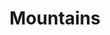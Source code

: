 ---
pid: pt352
title: Mountains
location_transcription: Mascher+Berks
coordinates: "[-75.135514, 39.9788944]"
zipcode: '19122'
gen_neighborhood: North Philadelphia
neighborhood: Yorktown,Old Kensington,Jinogi
outside_phl: 
age: '7'
age_range: 6-13
instagram: 
image_file_name: pt_352.jpg
proposal_transcription: 
topic: Environment
topic_summary: '0'
type: Other No Form
keywords_other: 
credit: Duaa
image_labels: 
twitter: 
facebook: 
permalink: "/monuments/pt352/"
layout: item-page
---